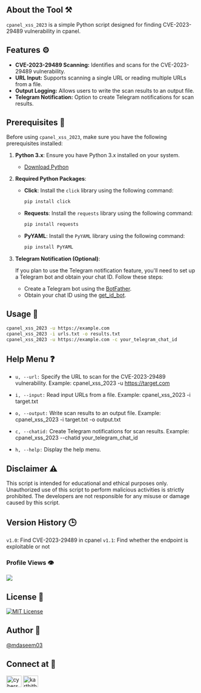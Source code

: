 
## About the Tool ⚒️

`cpanel_xss_2023` is a simple Python script designed for finding CVE-2023-29489 vulnerability in cpanel.

## Features ⚙️

- **CVE-2023-29489 Scanning:** Identifies and scans for the CVE-2023-29489 vulnerability.
- **URL Input:** Supports scanning a single URL or reading multiple URLs from a file.
- **Output Logging:** Allows users to write the scan results to an output file.
- **Telegram Notification:** Option to create Telegram notifications for scan results.

## Prerequisites 🧩

Before using `cpanel_xss_2023`, make sure you have the following prerequisites installed:

1. **Python 3.x**: Ensure you have Python 3.x installed on your system.

   - [Download Python](https://www.python.org/downloads/)

2. **Required Python Packages**:

   - **Click**: Install the `click` library using the following command:

     ```bash
     pip install click
     ```

   - **Requests**: Install the `requests` library using the following command:

     ```bash
     pip install requests
     ```

   - **PyYAML**: Install the `PyYAML` library using the following command:

     ```bash
     pip install PyYAML
     ```

3. **Telegram Notification (Optional)**:

   If you plan to use the Telegram notification feature, you'll need to set up a Telegram bot and obtain your chat ID. Follow these steps:

   - Create a Telegram bot using the [BotFather](https://core.telegram.org/bots#botfather).
   - Obtain your chat ID using the [get_id_bot](https://t.me/get_id_bot).
   

## Usage 🚀

```bash
cpanel_xss_2023 -u https://example.com
cpanel_xss_2023 -i urls.txt -o results.txt
cpanel_xss_2023 -u https://example.com -c your_telegram_chat_id
```

## Help Menu ❓

- `u, --url:` Specify the URL to scan for the CVE-2023-29489 vulnerability.
Example: cpanel_xss_2023 -u https://target.com

- `i, --input:` Read input URLs from a file.
Example: cpanel_xss_2023 -i target.txt

- `o, --output:` Write scan results to an output file.
Example: cpanel_xss_2023 -i target.txt -o output.txt

- `c, --chatid:` Create Telegram notifications for scan results.
Example: cpanel_xss_2023 --chatid your_telegram_chat_id

- `h, --help:` Display the help menu.

## Disclaimer ⚠️
This script is intended for educational and ethical purposes only. Unauthorized use of this script to perform malicious activities is strictly prohibited. The developers are not responsible for any misuse or damage caused by this script.

## Version History 🕒
`v1.0`: Find CVE-2023-29489 in cpanel
`v1.1`: Find whether the endpoint is exploitable or not


### Profile Views 👁️
![](https://komarev.com/ghpvc/?username=mdaseem03&color=lightgrey&style=flat-square&label=VIEWS+COUNT)

## License 🪪
[![MIT License](https://img.shields.io/badge/License-MIT-green.svg)](https://choosealicense.com/licenses/mit/)

## Author 👤
[@mdaseem03](https://github.com/mdaseem03)

## Connect at 💬
<a href="https://www.linkedin.com/in/mohammed-aseem%F0%9F%8E%96-11baa6217/" target="blank"><img align="center" src="https://raw.githubusercontent.com/rahuldkjain/github-profile-readme-generator/master/src/images/icons/Social/linked-in-alt.svg" alt="cyberspartan" height="30" width="40" /></a>
<a href="https://www.instagram.com/mdaseem_03" target="blank"><img align="center" src="https://raw.githubusercontent.com/rahuldkjain/github-profile-readme-generator/master/src/images/icons/Social/instagram.svg" alt="karthithehacker" height="30" width="40" /></a>

